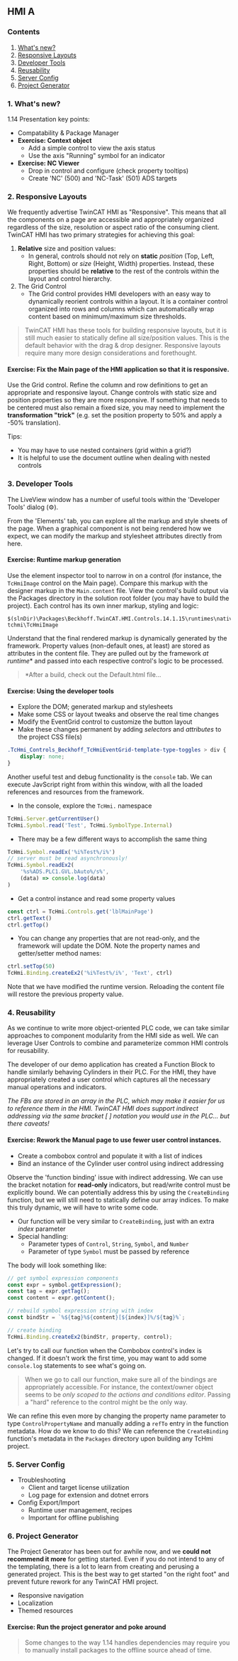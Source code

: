 ## HMI A

### Contents
1. [What's new?](#whats_new)
2. [Responsive Layouts](#responsive)
3. [Developer Tools](#developer_tools)
4. [Reusability](#reusability)
5. [Server Config](#server)
6. [Project Generator](#project_generator)

<a id="whats_new"></a>

### 1. What's new?

1.14 Presentation key points:
- Compatability & Package Manager
- **Exercise: Context object**
    - Add a simple control to view the axis status
    - Use the axis "Running" symbol for an indicator
- **Exercise: NC Viewer**
    - Drop in control and configure (check property tooltips)
    - Create 'NC' (500) and 'NC-Task' (501) ADS targets

<a id="responsive"></a>

### 2. Responsive Layouts

We frequently advertise TwinCAT HMI as "Responsive". This means that all the components on a page are accessible and appropriately organized regardless of the size, resolution or aspect ratio of the consuming client. TwinCAT HMI has two primary strategies for achieving this goal:

1. **Relative** size and position values:
    - In general, controls should not rely on **static** *position* (Top, Left, Right, Bottom) or *size* (Height, Width) properties. Instead, these properties should be **relative** to the rest of the controls within the layout and control hierarchy.
2. The Grid Control
    - The Grid control provides HMI developers with an easy way to dynamically reorient controls within a layout. It is a container control organized into rows and columns which can automatically wrap content based on minimum/maximum size thresholds.

>TwinCAT HMI has these tools for building responsive layouts, but it is still much easier to statically define all size/position values. This is the default behavior with the drag & drop designer. Responsive layouts require many more design considerations and forethought.

#### Exercise: Fix the Main page of the HMI application so that it is responsive.
Use the Grid control. Refine the column and row definitions to get an appropriate and responsive layout. Change controls with static size and position properties so they are more responsive. If something that needs to be centered must also remain a fixed size, you may need to implement the **transformation "trick"** (e.g. set the position property to 50% and apply a -50% translation).

Tips:
- You may have to use nested containers (grid within a grid?)
- It is helpful to use the document outline when dealing with nested controls

<a id="developer_tools"></a>

### 3. Developer Tools

The LiveView window has a number of useful tools within the 'Developer Tools' dialog (⚙️).

From the 'Elements' tab, you can explore all the markup and style sheets of the page. When a graphical component is not being rendered how we expect, we can modify the markup and stylesheet attributes directly from here.

#### Exercise: Runtime markup generation
Use the element inspector tool to narrow in on a control (for instance, the `TcHmiImage` control on the Main page). Compare this markup with the designer markup in the `Main.content` file. View the control's build output via the Packages directory in the solution root folder (you may have to build the project). Each control has its own inner markup, styling and logic:
```
$(slnDir)\Packages\Beckhoff.TwinCAT.HMI.Controls.14.1.15\runtimes\native1.12-tchmi\TcHmiImage
```
Understand that the final rendered markup is dynamically generated by the framework. Property values (non-default ones, at least) are stored as attributes in the content file. They are pulled out by the framework *at runtime** and passed into each respective control's logic to be processed.
> *After a build, check out the Default.html file...

#### Exercise: Using the developer tools
- Explore the DOM; generated markup and stylesheets
- Make some CSS or layout tweaks and observe the real time changes
- Modify the EventGrid control to customize the button layout
- Make these changes permanent by adding *selectors* and *attributes* to the project CSS file(s)

```css
.TcHmi_Controls_Beckhoff_TcHmiEventGrid-template-type-toggles > div {
    display: none;
}
```

Another useful test and debug functionality is the `console` tab. We can execute JavScript right from within this window, with all the loaded references and resources from the framework.

- In the console, explore the `TcHmi.` namespace
```js
TcHmi.Server.getCurrentUser()
TcHmi.Symbol.read('Test', TcHmi.SymbolType.Internal)
```
- There may be a few different ways to accomplish the same thing
```js
TcHmi.Symbol.readEx('%i%Test%/i%')
// server must be read asynchronously!
TcHmi.Symbol.readEx2(
    '%s%ADS.PLC1.GVL.bAuto%/s%', 
    (data) => console.log(data)
)
```
- Get a control instance and read some property values
```js
const ctrl = TcHmi.Controls.get('lblMainPage')
ctrl.getText()
ctrl.getTop()
```
- You can change any properties that are not read-only, and the framework will update the DOM. Note the property names and getter/setter method names:
```js
ctrl.setTop(50)
TcHmi.Binding.createEx2('%i%Test%/i%', 'Text', ctrl)
```
Note that we have modified the runtime version. Reloading the content file will restore the previous property value.

<a id="reusability"></a>

### 4. Reusability
As we continue to write more object-oriented PLC code, we can take similar approaches to component modularity from the HMI side as well. We can leverage User Controls to combine and parameterize common HMI controls for reusability.

The developer of our demo application has created a Function Block to handle similarly behaving Cylinders in their PLC. For the HMI, they have appropriately created a user control which captures all the necessary manual operations and indicators. 

*The FBs are stored in an array in the PLC, which may make it easier for us to reference them in the HMI. TwinCAT HMI does support indirect addressing via the same bracket [ ] notation you would use in the PLC... but there caveats!*

#### Exercise: Rework the Manual page to use fewer user control instances.

- Create a combobox control and populate it with a list of indices
- Bind an instance of the Cylinder user control using indirect addressing

Observe the 'function binding' issue with indirect addressing. We can use the bracket notation for **read-only** indicators, but read/write control must be explicitly bound. We can potentially address this by using the `CreateBinding` function, but we will still need to statically define our array indices. To make this truly dynamic, we will have to write some code.

- Our function will be very similar to `CreateBinding`, just with an extra *index* parameter
- Special handling:
    - Parameter types of `Control`, `String`, `Symbol`, and `Number`
    - Parameter of type `Symbol` must be passed by reference

The body will look something like:

```js
// get symbol expression components
const expr = symbol.getExpression();
const tag = expr.getTag();
const content = expr.getContent();

// rebuild symbol expression string with index
const bindStr = `%${tag}%${content}[${index}]%/${tag}%`;

// create binding
TcHmi.Binding.createEx2(bindStr, property, control);
```

Let's try to call our function when the Combobox control's index is changed. If it doesn't work the first time, you may want to add some `console.log` statements to see what's going on.

> When we go to call our function, make sure all of the bindings are appropriately accessible. For instance, the context/owner object seems to be *only scoped to the actions and conditions editor*. Passing a "hard" reference to the control might be the only way.

We can refine this even more by changing the property name parameter to type `ControlPropertyName` and manually adding a `refTo` entry in the function metadata. How do we know to do this? We can reference the `CreateBinding` function's metadata in the `Packages` directory upon building any TcHmi project.

<a id="server"></a>

### 5. Server Config
- Troubleshooting
    - Client and target license utilization
    - Log page for extension and dotnet errors
- Config Export/Import
    - Runtime user management, recipes
    - Important for offline publishing

### 6. Project Generator

The Project Generator has been out for awhile now, and we **could not recommend it more** for getting started. Even if you do not intend to any of the templating, there is a lot to learn from creating and perusing a generated project. This is the best way to get started "on the right foot" and prevent future rework for any TwinCAT HMI project.
- Responsive navigation
- Localization
- Themed resources

#### Exercise: Run the project generator and poke around
> Some changes to the way 1.14 handles dependencies may require you to manually install packages to the offline source ahead of time.